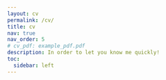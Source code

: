 ```yaml
---
layout: cv
permalink: /cv/
title: cv
nav: true
nav_order: 5
# cv_pdf: example_pdf.pdf
description: In order to let you know me quickly!
toc:
  sidebar: left
---
```

